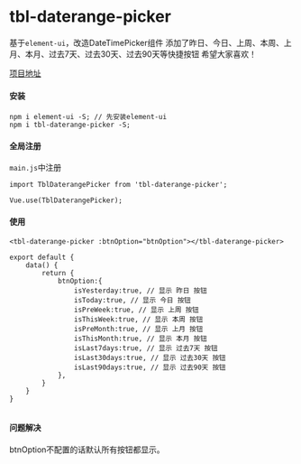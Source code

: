 # tbl-daterange-picker
基于`element-ui`，改造DateTimePicker组件
添加了昨日、今日、上周、本周、上月、本月、过去7天、过去30天、过去90天等快捷按钮
希望大家喜欢！

[项目地址](https://github.com/Dspecial/tbl-daterange-picker.git)

#### 安装

```
npm i element-ui -S; // 先安装element-ui
npm i tbl-daterange-picker -S;
```

#### 全局注册

`main.js`中注册

```
import TblDaterangePicker from 'tbl-daterange-picker';

Vue.use(TblDaterangePicker);
```

#### 使用

```
<tbl-daterange-picker :btnOption="btnOption"></tbl-daterange-picker>

export default {
	data() {
		return {
			btnOption:{
				isYesterday:true, // 显示 昨日 按钮
				isToday:true, // 显示 今日 按钮
				isPreWeek:true, // 显示 上周 按钮
				isThisWeek:true, // 显示 本周 按钮
				isPreMonth:true, // 显示 上月 按钮
				isThisMonth:true, // 显示 本月 按钮
				isLast7days:true, // 显示 过去7天 按钮
				isLast30days:true, // 显示 过去30天 按钮
				isLast90days:true, // 显示 过去90天 按钮
			},
		}
	}
}
	
```


#### 问题解决

btnOption不配置的话默认所有按钮都显示。



